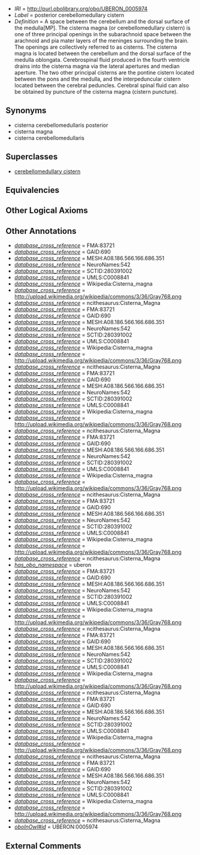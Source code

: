 * *IRI* = http://purl.obolibrary.org/obo/UBERON_0005974
 * *Label* = posterior cerebellomedullary cistern
 * *Definition* = A space between the cerebellum and the dorsal surface of the medulla[MP]. The cisterna magna (or cerebellomedullary cistern) is one of three principal openings in the subarachnoid space between the arachnoid and pia mater layers of the meninges surrounding the brain. The openings are collectively referred to as cisterns. The cisterna magna is located between the cerebellum and the dorsal surface of the medulla oblongata. Cerebrospinal fluid produced in the fourth ventricle drains into the cisterna magna via the lateral apertures and median aperture. The two other principal cisterns are the pontine cistern located between the pons and the medulla, and the interpeduncular cistern located between the cerebral peduncles. Cerebral spinal fluid can also be obtained by puncture of the cisterna magna (cistern puncture).

## Synonyms

 * cisterna cerebellomedullaris posterior
 * cisterna magna
 * cisterna cerebellomedullaris

## Superclasses

 * [cerebellomedullary cistern](../../UBERON/49/UBERON_0004049.md)

## Equivalencies


## Other Logical Axioms


## Other Annotations

 * *[database_cross_reference](../../ef/oboInOwl#hasDbXref.md)* = FMA:83721
 * *[database_cross_reference](../../ef/oboInOwl#hasDbXref.md)* = GAID:690
 * *[database_cross_reference](../../ef/oboInOwl#hasDbXref.md)* = MESH:A08.186.566.166.686.351
 * *[database_cross_reference](../../ef/oboInOwl#hasDbXref.md)* = NeuroNames:542
 * *[database_cross_reference](../../ef/oboInOwl#hasDbXref.md)* = SCTID:280391002
 * *[database_cross_reference](../../ef/oboInOwl#hasDbXref.md)* = UMLS:C0008841
 * *[database_cross_reference](../../ef/oboInOwl#hasDbXref.md)* = Wikipedia:Cisterna_magna
 * *[database_cross_reference](../../ef/oboInOwl#hasDbXref.md)* = http://upload.wikimedia.org/wikipedia/commons/3/36/Gray768.png
 * *[database_cross_reference](../../ef/oboInOwl#hasDbXref.md)* = ncithesaurus:Cisterna_Magna
 * *[database_cross_reference](../../ef/oboInOwl#hasDbXref.md)* = FMA:83721
 * *[database_cross_reference](../../ef/oboInOwl#hasDbXref.md)* = GAID:690
 * *[database_cross_reference](../../ef/oboInOwl#hasDbXref.md)* = MESH:A08.186.566.166.686.351
 * *[database_cross_reference](../../ef/oboInOwl#hasDbXref.md)* = NeuroNames:542
 * *[database_cross_reference](../../ef/oboInOwl#hasDbXref.md)* = SCTID:280391002
 * *[database_cross_reference](../../ef/oboInOwl#hasDbXref.md)* = UMLS:C0008841
 * *[database_cross_reference](../../ef/oboInOwl#hasDbXref.md)* = Wikipedia:Cisterna_magna
 * *[database_cross_reference](../../ef/oboInOwl#hasDbXref.md)* = http://upload.wikimedia.org/wikipedia/commons/3/36/Gray768.png
 * *[database_cross_reference](../../ef/oboInOwl#hasDbXref.md)* = ncithesaurus:Cisterna_Magna
 * *[database_cross_reference](../../ef/oboInOwl#hasDbXref.md)* = FMA:83721
 * *[database_cross_reference](../../ef/oboInOwl#hasDbXref.md)* = GAID:690
 * *[database_cross_reference](../../ef/oboInOwl#hasDbXref.md)* = MESH:A08.186.566.166.686.351
 * *[database_cross_reference](../../ef/oboInOwl#hasDbXref.md)* = NeuroNames:542
 * *[database_cross_reference](../../ef/oboInOwl#hasDbXref.md)* = SCTID:280391002
 * *[database_cross_reference](../../ef/oboInOwl#hasDbXref.md)* = UMLS:C0008841
 * *[database_cross_reference](../../ef/oboInOwl#hasDbXref.md)* = Wikipedia:Cisterna_magna
 * *[database_cross_reference](../../ef/oboInOwl#hasDbXref.md)* = http://upload.wikimedia.org/wikipedia/commons/3/36/Gray768.png
 * *[database_cross_reference](../../ef/oboInOwl#hasDbXref.md)* = ncithesaurus:Cisterna_Magna
 * *[database_cross_reference](../../ef/oboInOwl#hasDbXref.md)* = FMA:83721
 * *[database_cross_reference](../../ef/oboInOwl#hasDbXref.md)* = GAID:690
 * *[database_cross_reference](../../ef/oboInOwl#hasDbXref.md)* = MESH:A08.186.566.166.686.351
 * *[database_cross_reference](../../ef/oboInOwl#hasDbXref.md)* = NeuroNames:542
 * *[database_cross_reference](../../ef/oboInOwl#hasDbXref.md)* = SCTID:280391002
 * *[database_cross_reference](../../ef/oboInOwl#hasDbXref.md)* = UMLS:C0008841
 * *[database_cross_reference](../../ef/oboInOwl#hasDbXref.md)* = Wikipedia:Cisterna_magna
 * *[database_cross_reference](../../ef/oboInOwl#hasDbXref.md)* = http://upload.wikimedia.org/wikipedia/commons/3/36/Gray768.png
 * *[database_cross_reference](../../ef/oboInOwl#hasDbXref.md)* = ncithesaurus:Cisterna_Magna
 * *[database_cross_reference](../../ef/oboInOwl#hasDbXref.md)* = FMA:83721
 * *[database_cross_reference](../../ef/oboInOwl#hasDbXref.md)* = GAID:690
 * *[database_cross_reference](../../ef/oboInOwl#hasDbXref.md)* = MESH:A08.186.566.166.686.351
 * *[database_cross_reference](../../ef/oboInOwl#hasDbXref.md)* = NeuroNames:542
 * *[database_cross_reference](../../ef/oboInOwl#hasDbXref.md)* = SCTID:280391002
 * *[database_cross_reference](../../ef/oboInOwl#hasDbXref.md)* = UMLS:C0008841
 * *[database_cross_reference](../../ef/oboInOwl#hasDbXref.md)* = Wikipedia:Cisterna_magna
 * *[database_cross_reference](../../ef/oboInOwl#hasDbXref.md)* = http://upload.wikimedia.org/wikipedia/commons/3/36/Gray768.png
 * *[database_cross_reference](../../ef/oboInOwl#hasDbXref.md)* = ncithesaurus:Cisterna_Magna
 * *[has_obo_namespace](../../ce/oboInOwl#hasOBONamespace.md)* = uberon
 * *[database_cross_reference](../../ef/oboInOwl#hasDbXref.md)* = FMA:83721
 * *[database_cross_reference](../../ef/oboInOwl#hasDbXref.md)* = GAID:690
 * *[database_cross_reference](../../ef/oboInOwl#hasDbXref.md)* = MESH:A08.186.566.166.686.351
 * *[database_cross_reference](../../ef/oboInOwl#hasDbXref.md)* = NeuroNames:542
 * *[database_cross_reference](../../ef/oboInOwl#hasDbXref.md)* = SCTID:280391002
 * *[database_cross_reference](../../ef/oboInOwl#hasDbXref.md)* = UMLS:C0008841
 * *[database_cross_reference](../../ef/oboInOwl#hasDbXref.md)* = Wikipedia:Cisterna_magna
 * *[database_cross_reference](../../ef/oboInOwl#hasDbXref.md)* = http://upload.wikimedia.org/wikipedia/commons/3/36/Gray768.png
 * *[database_cross_reference](../../ef/oboInOwl#hasDbXref.md)* = ncithesaurus:Cisterna_Magna
 * *[database_cross_reference](../../ef/oboInOwl#hasDbXref.md)* = FMA:83721
 * *[database_cross_reference](../../ef/oboInOwl#hasDbXref.md)* = GAID:690
 * *[database_cross_reference](../../ef/oboInOwl#hasDbXref.md)* = MESH:A08.186.566.166.686.351
 * *[database_cross_reference](../../ef/oboInOwl#hasDbXref.md)* = NeuroNames:542
 * *[database_cross_reference](../../ef/oboInOwl#hasDbXref.md)* = SCTID:280391002
 * *[database_cross_reference](../../ef/oboInOwl#hasDbXref.md)* = UMLS:C0008841
 * *[database_cross_reference](../../ef/oboInOwl#hasDbXref.md)* = Wikipedia:Cisterna_magna
 * *[database_cross_reference](../../ef/oboInOwl#hasDbXref.md)* = http://upload.wikimedia.org/wikipedia/commons/3/36/Gray768.png
 * *[database_cross_reference](../../ef/oboInOwl#hasDbXref.md)* = ncithesaurus:Cisterna_Magna
 * *[database_cross_reference](../../ef/oboInOwl#hasDbXref.md)* = FMA:83721
 * *[database_cross_reference](../../ef/oboInOwl#hasDbXref.md)* = GAID:690
 * *[database_cross_reference](../../ef/oboInOwl#hasDbXref.md)* = MESH:A08.186.566.166.686.351
 * *[database_cross_reference](../../ef/oboInOwl#hasDbXref.md)* = NeuroNames:542
 * *[database_cross_reference](../../ef/oboInOwl#hasDbXref.md)* = SCTID:280391002
 * *[database_cross_reference](../../ef/oboInOwl#hasDbXref.md)* = UMLS:C0008841
 * *[database_cross_reference](../../ef/oboInOwl#hasDbXref.md)* = Wikipedia:Cisterna_magna
 * *[database_cross_reference](../../ef/oboInOwl#hasDbXref.md)* = http://upload.wikimedia.org/wikipedia/commons/3/36/Gray768.png
 * *[database_cross_reference](../../ef/oboInOwl#hasDbXref.md)* = ncithesaurus:Cisterna_Magna
 * *[database_cross_reference](../../ef/oboInOwl#hasDbXref.md)* = FMA:83721
 * *[database_cross_reference](../../ef/oboInOwl#hasDbXref.md)* = GAID:690
 * *[database_cross_reference](../../ef/oboInOwl#hasDbXref.md)* = MESH:A08.186.566.166.686.351
 * *[database_cross_reference](../../ef/oboInOwl#hasDbXref.md)* = NeuroNames:542
 * *[database_cross_reference](../../ef/oboInOwl#hasDbXref.md)* = SCTID:280391002
 * *[database_cross_reference](../../ef/oboInOwl#hasDbXref.md)* = UMLS:C0008841
 * *[database_cross_reference](../../ef/oboInOwl#hasDbXref.md)* = Wikipedia:Cisterna_magna
 * *[database_cross_reference](../../ef/oboInOwl#hasDbXref.md)* = http://upload.wikimedia.org/wikipedia/commons/3/36/Gray768.png
 * *[database_cross_reference](../../ef/oboInOwl#hasDbXref.md)* = ncithesaurus:Cisterna_Magna
 * *[oboInOwl#id](../../id/oboInOwl#id.md)* = UBERON:0005974

## External Comments

